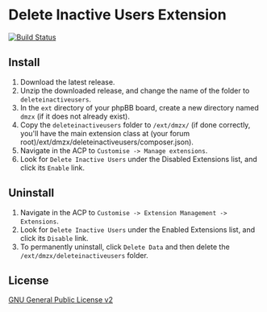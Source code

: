 # Delete Inactive Users Extension

[![Build Status](https://github.com/dmzx/Delete-Inactive-Users/workflows/Tests/badge.svg)](https://github.com/phpbb-extensions/dmzx/Delete-Inactive-Users)

## Install

1. Download the latest release.
2. Unzip the downloaded release, and change the name of the folder to `deleteinactiveusers`.
3. In the `ext` directory of your phpBB board, create a new directory named `dmzx` (if it does not already exist).
4. Copy the `deleteinactiveusers` folder to `/ext/dmzx/` (if done correctly, you'll have the main extension class at (your forum root)/ext/dmzx/deleteinactiveusers/composer.json).
5. Navigate in the ACP to `Customise -> Manage extensions`.
6. Look for `Delete Inactive Users` under the Disabled Extensions list, and click its `Enable` link.

## Uninstall

1. Navigate in the ACP to `Customise -> Extension Management -> Extensions`.
2. Look for `Delete Inactive Users` under the Enabled Extensions list, and click its `Disable` link.
3. To permanently uninstall, click `Delete Data` and then delete the `/ext/dmzx/deleteinactiveusers` folder.

## License
[GNU General Public License v2](http://opensource.org/licenses/GPL-2.0)
